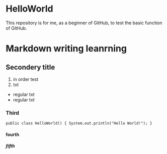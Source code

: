 # HelloWorld
This repository is for me, as a beginner of GitHub, to test the basic function of GitHub.
# Markdown writing leanrning
## Secondery title
1. in order test
2. txt
- regular txt
- regular txt
### Third
`
public class HelloWorld()
{
  System.out.println("Hello World!");
}
`
#### fourth
##### fifth
